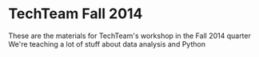 # TechTeam Fall 2014
These are the materials for TechTeam's workshop in the Fall 2014 quarter
We're teaching a lot of stuff about data analysis and Python
